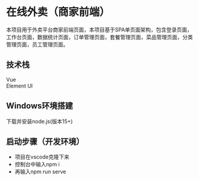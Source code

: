 
# 在线外卖（商家前端）

本项目用于外卖平台商家前端页面，本项目基于SPA单页面架构，包含登录页面，工作台页面，数据统计页面，订单管理页面，套餐管理页面，菜品管理页面，分类管理页面，员工管理页面。



## 技术栈

Vue  
Element UI

## Windows环境搭建
下载并安装node.js(版本15+)
## 启动步骤（开发环境）
* 项目在vscode克隆下来
* 控制台中输入npm i
* 再输入npm run serve
